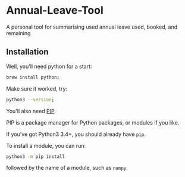 # Annual-Leave-Tool

A personal tool for summarising used annual leave used, booked, and remaining

## Installation

Well, you'll need python for a start: 

```bash
brew install python;
```

Make sure it worked, try: 

```bash
python3 --version;
```

You'll also need [PIP](https://pypi.org/project/pip/). 

PIP is a package manager for Python packages, or modules if you like.

If you've got Python3 3.4+, you should already have `pip`. 

To install a module, you can run: 

```bash
python3 -m pip install
``` 

followed by the name of a module, such as `numpy`.